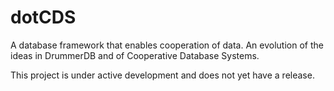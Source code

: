 # dotCDS
A database framework that enables cooperation of data. An evolution of the ideas in DrummerDB and of Cooperative Database Systems.

This project is under active development and does not yet have a release.
